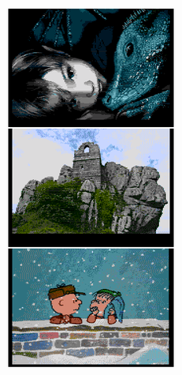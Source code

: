 [![](Atarinerd_Elf_Dragon.png)](https://github.com/ivop/rc-archive/raw/master/AtariNerd/Atarinerd_Elf_Dragon.xex)
[![](AtariNerd_rocherock.png)](https://github.com/ivop/rc-archive/raw/master/AtariNerd/AtariNerd_rocherock.xex)
[![](AtariNerd_Schulz1.png)](https://github.com/ivop/rc-archive/raw/master/AtariNerd/AtariNerd_Schulz1.xex)

